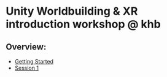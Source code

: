 # Unity Worldbuilding & XR introduction workshop @ khb

## Overview: 
- [Getting Started](gettingstarted.md)
- [Session 1](session1.md)
